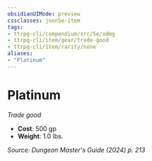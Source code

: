 ```yaml
---
obsidianUIMode: preview
cssclasses: json5e-item
tags:
- ttrpg-cli/compendium/src/5e/xdmg
- ttrpg-cli/item/gear/trade-good
- ttrpg-cli/item/rarity/none
aliases: 
- "Platinum"
---
```

# Platinum
*Trade good*  

- **Cost**: 500 gp
- **Weight**: 1.0 lbs.

*Source: Dungeon Master's Guide (2024) p. 213*